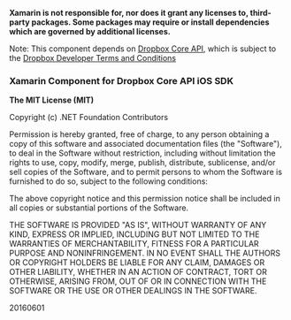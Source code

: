 **Xamarin is not responsible for, nor does it grant any licenses to, third-party packages. Some packages may require or install dependencies which are governed by additional licenses.**

Note: This component depends on [Dropbox Core API](https://www.dropbox.com/developers-v1/core/sdks/ios), which is subject to the [Dropbox Developer Terms and Conditions](https://www.dropbox.com/developers/reference/tos)

### Xamarin Component for Dropbox Core API iOS SDK

**The MIT License (MIT)**

Copyright (c) .NET Foundation Contributors

Permission is hereby granted, free of charge, to any person obtaining a copy of this software and associated documentation files (the "Software"), to deal in the Software without restriction, including without limitation the rights to use, copy, modify, merge, publish, distribute, sublicense, and/or sell copies of the Software, and to permit persons to whom the Software is furnished to do so, subject to the following conditions:

The above copyright notice and this permission notice shall be included in all copies or substantial portions of the Software.

THE SOFTWARE IS PROVIDED "AS IS", WITHOUT WARRANTY OF ANY KIND, EXPRESS OR IMPLIED, INCLUDING BUT NOT LIMITED TO THE WARRANTIES OF MERCHANTABILITY, FITNESS FOR A PARTICULAR PURPOSE AND NONINFRINGEMENT. IN NO EVENT SHALL THE AUTHORS OR COPYRIGHT HOLDERS BE LIABLE FOR ANY CLAIM, DAMAGES OR OTHER LIABILITY, WHETHER IN AN ACTION OF CONTRACT, TORT OR OTHERWISE, ARISING FROM, OUT OF OR IN CONNECTION WITH THE SOFTWARE OR THE USE OR OTHER DEALINGS IN THE SOFTWARE.

20160601

